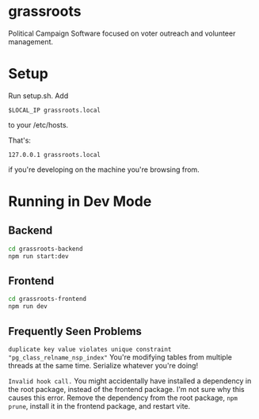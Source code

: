 # grassroots

Political Campaign Software focused on voter outreach and volunteer management.

# Setup

Run setup.sh.
Add

```
$LOCAL_IP grassroots.local
```

to your /etc/hosts.

That's:
```
127.0.0.1 grassroots.local
```
if you're developing on the machine you're browsing from.

# Running in Dev Mode

## Backend

```sh
cd grassroots-backend
npm run start:dev
```

## Frontend

```sh
cd grassroots-frontend
npm run dev
```

## Frequently Seen Problems

`duplicate key value violates unique constraint "pg_class_relname_nsp_index"`
You're modifying tables from multiple threads at the same time. Serialize whatever you're doing!

`Invalid hook call.`
You might accidentally have installed a dependency in the root package, instead of the frontend package. I'm not sure why this causes this error. Remove the dependency from the root package, `npm prune`, install it in the frontend package, and restart vite.

